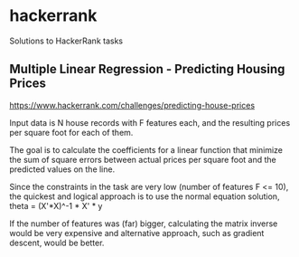 # hackerrank
Solutions to HackerRank tasks

## Multiple Linear Regression - Predicting Housing Prices
https://www.hackerrank.com/challenges/predicting-house-prices

Input data is N house records with F features each, and the resulting prices per square foot for each of them.

The goal is to calculate the coefficients for a linear function that minimize the sum of square errors between actual prices per square foot and the predicted values on the line.

Since the constraints in the task are very low (number of features F <= 10), the quickest and logical approach is to use the normal equation solution, theta = (X'*X)^-1 * X' * y

If the number of features was (far) bigger, calculating the matrix inverse would be very expensive and alternative approach, such as gradient descent, would be better.

